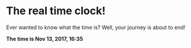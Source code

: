 # The real time clock!

Ever wanted to know what the time is? Well, your journey is about to end!

**The time is Nov 13, 2017, 16:35**